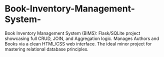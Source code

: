 # Book-Inventory-Management-System-
Book Inventory Management System (BIMS): Flask/SQLite project showcasing full CRUD, JOIN, and Aggregation logic. Manages Authors and Books via a clean HTML/CSS web interface. The ideal minor project for mastering relational database principles.
